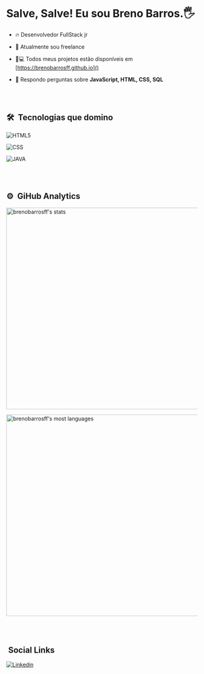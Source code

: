 <h1>Salve, Salve! Eu sou Breno Barros.🖐</h1>

- 🔥 Desenvolvedor FullStack jr

- 🔭 Atualmente sou freelance 

- 👨💻 Todos meus projetos estão disponíveis em [https://brenobarrosff.github.io]()

- 💬 Respondo perguntas sobre **JavaScript, HTML, CSS, SQL**

<br><br>

## 🛠 &nbsp;Tecnologias que domino

<img align="center" alt="HTML5"
src="https://img.shields.io/badge/HTML5-E34F26?style=for-the-badge&logo=html5&logoColor=white">
                                                                                              
<img align="center" alt="CSS"
src="https://img.shields.io/badge/CSS-239120?&style=for-the-badge&logo=css3&logoColor=white">

<img align="center" alt="JAVA"
src="https://img.shields.io/badge/JavaScript-ED8B00?style=for-the-badge&logo=javascript&logoColor=whiteJAVASCRIPT">

<br><br>

## ⚙ &nbsp;GiHub Analytics
<img width="530em" src="https://github-readme-stats.vercel.app/api?username=brenobarrosff&show_icons=true&theme=tokyonight"
alt="brenobarrosff's stats"/>


<img width="530em" src="https://github-readme-stats.vercel.app/api/top-langs/?username=brenobarrosff&layout=compact&theme=tokyonight" alt="brenobarrosff's most languages"/>
</p>

<br><br>

## &nbsp;Social Links

[![Linkedin](https://img.shields.io/badge/LinkedIn-0077B5?style=for-the-badge&logo=linkedin&logoColor=white)](https://www.linkedin.com/in/brenobarrosff/)
